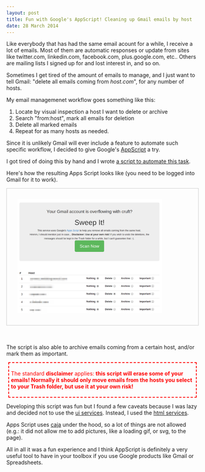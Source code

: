 ```yaml
---
layout: post
title: Fun with Google's AppScript! Cleaning up Gmail emails by host
date: 28 March 2014
---
```


Like everybody that has had the same email acount for a while, I receive
a lot of emails. Most of them are automatic responses or update from
sites like twitter.com, linkedin.com, facebook.com, plus.google.com,
etc.. Others are mailing lists I signed up for and lost interest
in, and so on.

Sometimes I get tired of the amount of emails to manage, and  I just want to tell Gmail: "delete all
emails coming from *host.com*", for any number of hosts.

My email managemenet workflow goes something like this:

1. Locate by visual inspection a host I want to delete or archive
2. Search "from:host", mark all emails for deletion
3. Delete all marked emails
4. Repeat for as many hosts as needed.

Since it is unlikely Gmail will ever include a feature to automate such
specific workflow, I decided to give Google's
[AppScript](https://developers.google.com/apps-script/) a try.

I got tired of doing this by hand and I wrote [a script to automate this task](https://script.google.com/d/12ONoFC4Cg05GQI1Q1Y8G50AfWk3wvdmkanTryZ6KndbAdt_l7GGYWqBZ/edit?usp=sharing).

Here's how the resulting Apps Script looks like (you need to be logged into
Gmail for it to work).

<div class="align_center" style="padding: 2em; border: 1px solid #ccc;">
  <a href="https://chrome.google.com/webstore/detail/gmail-sweeper/iabmkioocehcfbobkdchdmmidnjjipdn">
    <img style="max-width: 85%;" src="/images/gmail-sweeper.png" title="Gmail Sweeper" alt="Gmail Sweeper Screenshot" />
  </a>
</div>

<br/>
<br/>

The script is also able to archive emails coming from a certain host,
and/or mark them as important.

<div style="color: red; border: 2px dashed red; padding: 5px; margin: 5px;">

The standard <strong>disclaimer</strong> applies: <strong>this script
will erase some of your emails! Normally it should only move emails from
the hosts you select to your Trash folder, but use it at your own
risk!</strong>
</div>

Developing this script was fun but I found a few caveats because I was
lazy and decided not to use the [ui services](https://developers.google.com/apps-script/guides/ui-service).
Instead, I used the [html services](https://developers.google.com/apps-script/execution_web_apps).

Apps Script uses [caja](https://code.google.com/p/google-caja/) under the
hood, so a lot of things are not allowed (e.g.: it did not allow me to
add pictures, like a loading gif, or svg, to the page).

All in all it was a fun experience and I think AppScript is definitely a
very useful tool to have in your toolbox if you use Google products like
Gmail or Spreadsheets.
